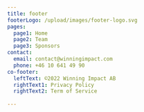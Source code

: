 ```yaml
---
title: footer
footerLogo: /upload/images/footer-logo.svg
pages:
  page1: Home
  page2: Team
  page3: Sponsors
contact:
  email: contact@winningimpact.com
  phone: +46 10 641 49 90
co-footer:
  leftText: ©2022 Winning Impact AB
  rightText1: Privacy Policy
  rightText2: Term of Service
  
---
```

